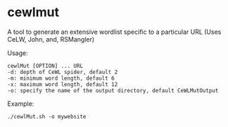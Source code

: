 # cewlmut
A tool to generate an extensive wordlist specific to a particular URL (Uses CeLW, John, and, RSMangler)

Usage:

	cewlMut [OPTION] ... URL
	-d: depth of CeWL spider, default 2
	-m: minimum word length, default 6
	-x: maximum word length, default 12
	-o: specify the name of the output directory, default CeWLMutOutput
	

Example:

<code>./cewlMut.sh -o mywebsite <URL></code>
	
